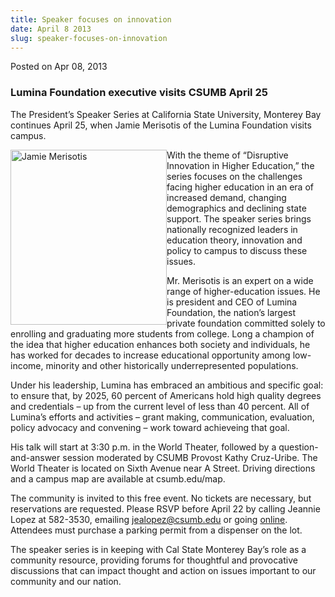 ```yaml
---
title: Speaker focuses on innovation
date: April 8 2013
slug: speaker-focuses-on-innovation
---
```


 



<span class="date">Posted on Apr 08, 2013    </span>
<h3>Lumina Foundation executive visits CSUMB April 25</h3>
<p>The President&#x2019;s Speaker Series at California State University,
Monterey Bay continues April 25, when Jamie Merisotis of the Lumina
Foundation visits campus.</p>
<p><img alt="Jamie Merisotis" src="https://news.csumb.edu/sites/default/files/65/attachments/news/images/jamie_merisotis_for_web.jpg" style="float:left; width:250px; height:280px">With the theme of
&#x201C;Disruptive Innovation in Higher Education,&#x201D; the series focuses on
the challenges facing higher education in an era of increased
demand, changing demographics and declining state support. The
speaker series brings nationally recognized leaders in education
theory, innovation and policy to campus to discuss these
issues.</img></p>
<p>Mr. Merisotis is an expert on a wide range of higher-education
issues. He is president and CEO of Lumina Foundation, the nation&#x2019;s
largest private foundation committed solely to enrolling and
graduating more students from college. Long a champion of the idea
that higher education enhances both society and individuals, he has
worked for decades to increase educational opportunity among
low-income, minority and other historically underrepresented
populations.</p>
<p>Under his leadership, Lumina has embraced an ambitious and
specific goal: to ensure that, by 2025, 60 percent of Americans
hold high quality degrees and credentials &#x2013; up from the current
level of less than 40 percent. All of Lumina&#x2019;s efforts and
activities &#x2013; grant making, communication, evaluation, policy
advocacy and convening &#x2013; work toward achieveing that goal.</p>
<p>His talk will start at 3:30 p.m. in the World Theater, followed
by a question-and-answer session moderated by CSUMB Provost Kathy
Cruz-Uribe. The World Theater is located on Sixth Avenue near A
Street. Driving directions and a campus map are available at
csumb.edu/map.</p>
<p>The community is invited to this free event. No tickets are
necessary, but reservations are requested. Please RSVP before April
22 by calling Jeannie Lopez at 582-3530, emailing <a href="mailto:jealopez@csumb.edu">jealopez@csumb.edu</a> or going
<a href="https://csumb.edu/rsvp" rel="nofollow">online</a>.
Attendees must purchase a parking permit from a dispenser on the
lot.</p>
<p>The speaker series is in keeping with Cal State Monterey Bay&#x2019;s
role as a community resource, providing forums for thoughtful and
provocative discussions that can impact thought and action on
issues important to our community and our nation.<br>
&#xA0;</br></p>





 
